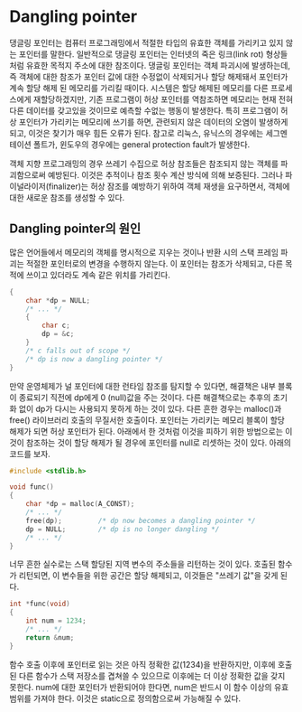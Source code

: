 # Dangling pointer
댕글링 포인터는 컴퓨터 프로그래밍에서 적절한 타입의 유효한 객체를 가리키고 있지 않는 포인터를 말한다.
일반적으로 댕글링 포인터는 인터넷의 죽은 링크(link rot) 형상들 처럼 유효한 목적지 주소에 대한 참조이다.
댕글링 포인터는 객체 파괴시에 발생하는데, 즉 객체에 대한 참조가 포인터 값에 대한 수정없이 삭제되거나 할당 해제돼서 포인터가 계속 할당 해제 된 메모리를 가리킬 때이다. 
시스템은 할당 해제된 메모리를 다른 프로세스에게 재할당하겠지만, 기존 프로그램이 허상 포인터를 역참조하면 메모리는 현재 전혀 다른 데이터를 갖고있을 것이므로 예측할 수없는 행동이 발생한다. 특히 프로그램이 허상 포인터가 가리키는 메모리에 쓰기를 하면, 관련되지 않은 데이터의 오염이 발생하게 되고, 이것은 찾기가 매우 힘든 오류가 된다.
참고로 리눅스, 유닉스의 경우에는 세그멘테이션 폴트가, 윈도우의 경우에는 general protection fault가 발생한다. 

객체 지향 프로그래밍의 경우 쓰레기 수집으로 허상 참조들은 참조되지 않는 객체를 파괴함으로써 예방된다. 이것은 추적이나 참조 횟수 계산 방식에 의해 보증된다. 그러나 파이널라이저(finalizer)는 허상 잠조를 예방하기 위하여 객체 재생을 요구하면서, 객체에 대한 새로운 참조를 생성할 수 있다.

## Dangling pointer의 원인
많은 언어들에서 메모리의 객체를 명시적으로 지우는 것이나 반환 시의 스택 프레임 파괴는 적절한 포인터로의 변경을 수행하지 않는다. 이 포인터는 참조가 삭제되고, 다른 목적에 쓰이고 있더라도 계속 같은 위치를 가리킨다.

``` c 
{
	char *dp = NULL;
	/* ... */
	{
		char c;
		dp = &c;
	}
	/* c falls out of scope */
	/* dp is now a dangling pointer */
}
```

만약 운영체제가 널 포인터에 대한 런타임 참조를 탐지할 수 있다면, 해결책은 내부 블록이 종료되기 직전에 dp에게 0 (null)값을 주는 것이다.
다른 해결책으로는 추후의 초기화 없이 dp가 다시는 사용되지 못하게 하는 것이 있다.
다른 흔한 경우는 malloc()과 free() 라이브러리 호출의 무질서한 호출이다. 포인터는 가리키는 메모리 블록이 할당 해제가 되면 허상 포인터가 된다. 아래에서 한 것처럼 이것을 피하기 위한 방법으로는 이것이 참조하는 것이 할당 해제가 될 경우에 포인터를 null로 리셋하는 것이 있다. 아래의 코드를 보자.

``` c
#include <stdlib.h>

void func()
{
	char *dp = malloc(A_CONST);
	/* ... */
	free(dp);         /* dp now becomes a dangling pointer */
	dp = NULL;        /* dp is no longer dangling */
	/* ... */
}
```
너무 흔한 실수로는 스택 할당된 지역 변수의 주소들을 리턴하는 것이 있다. 호출된 함수가 리턴되면, 이 변수들을 위한 공간은 할당 해제되고, 이것들은 "쓰레기 값"을 갖게 된다.

``` c
int *func(void)
{
	int num = 1234;
	/* ... */
	return &num;
}
```

함수 호출 이후에 포인터로 읽는 것은 아직 정확한 값(1234)을 반환하지만, 이후에 호출된 다른 함수가 스택 저장소를 겹쳐쓸 수 있으므로 이후에는 더 이상 정확한 값을 갖지 못한다. num에 대한 포인터가 반환되어야 한다면, num은 반드시 이 함수 이상의 유효 범위를 가져야 한다. 이것은 static으로 정의함으로써 가능해질 수 있다.


